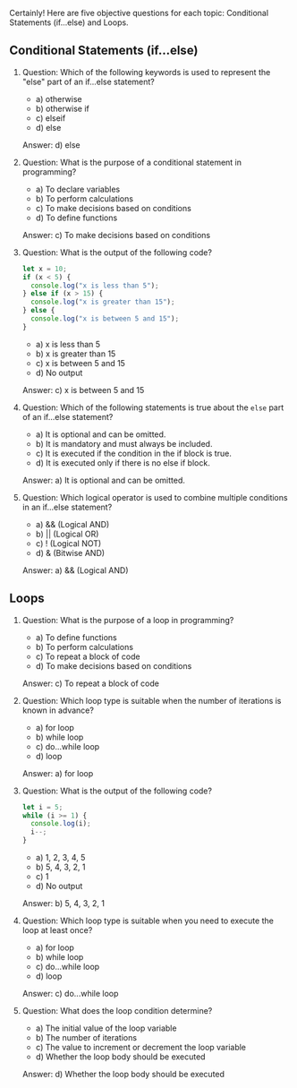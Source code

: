 Certainly! Here are five objective questions for each topic: Conditional Statements (if...else) and Loops.

## Conditional Statements (if...else)

1. Question: Which of the following keywords is used to represent the "else" part of an if...else statement?
   - a) otherwise
   - b) otherwise if
   - c) elseif
   - d) else

   Answer: d) else

2. Question: What is the purpose of a conditional statement in programming?
   - a) To declare variables
   - b) To perform calculations
   - c) To make decisions based on conditions
   - d) To define functions

   Answer: c) To make decisions based on conditions

3. Question: What is the output of the following code?

   ```javascript
   let x = 10;
   if (x < 5) {
     console.log("x is less than 5");
   } else if (x > 15) {
     console.log("x is greater than 15");
   } else {
     console.log("x is between 5 and 15");
   }
   ```

   - a) x is less than 5
   - b) x is greater than 15
   - c) x is between 5 and 15
   - d) No output

   Answer: c) x is between 5 and 15

4. Question: Which of the following statements is true about the `else` part of an if...else statement?
   - a) It is optional and can be omitted.
   - b) It is mandatory and must always be included.
   - c) It is executed if the condition in the if block is true.
   - d) It is executed only if there is no else if block.

   Answer: a) It is optional and can be omitted.

5. Question: Which logical operator is used to combine multiple conditions in an if...else statement?
   - a) && (Logical AND)
   - b) || (Logical OR)
   - c) ! (Logical NOT)
   - d) & (Bitwise AND)

   Answer: a) && (Logical AND)

## Loops

1. Question: What is the purpose of a loop in programming?
   - a) To define functions
   - b) To perform calculations
   - c) To repeat a block of code
   - d) To make decisions based on conditions

   Answer: c) To repeat a block of code

2. Question: Which loop type is suitable when the number of iterations is known in advance?
   - a) for loop
   - b) while loop
   - c) do...while loop
   - d) loop

   Answer: a) for loop

3. Question: What is the output of the following code?

   ```javascript
   let i = 5;
   while (i >= 1) {
     console.log(i);
     i--;
   }
   ```

   - a) 1, 2, 3, 4, 5
   - b) 5, 4, 3, 2, 1
   - c) 1
   - d) No output

   Answer: b) 5, 4, 3, 2, 1

4. Question: Which loop type is suitable when you need to execute the loop at least once?
   - a) for loop
   - b) while loop
   - c) do...while loop
   - d) loop

   Answer: c) do...while loop

5. Question: What does the loop condition determine?
   - a) The initial value of the loop variable
   - b) The number of iterations
   - c) The value to increment or decrement the loop variable
   - d) Whether the loop body should be executed

   Answer: d) Whether the loop body should be executed

